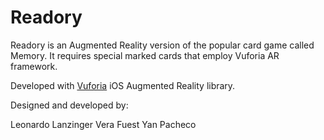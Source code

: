 # Readory
Readory is an Augmented Reality version of the popular card game called Memory. 
It requires special marked cards that employ Vuforia AR framework.

Developed with [Vuforia](https://developer.vuforia.com) iOS Augmented Reality library.

Designed and developed by:

Leonardo Lanzinger
Vera Fuest
Yan Pacheco
